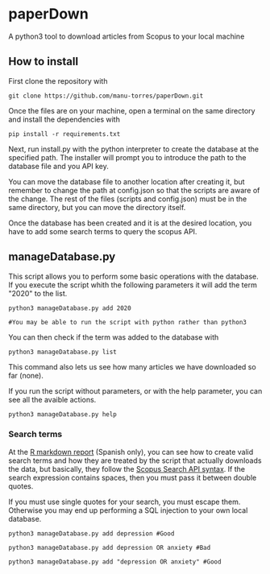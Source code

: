 # paperDown
A python3 tool to download articles from Scopus to your local machine

## How to install

First clone the repository with

```
git clone https://github.com/manu-torres/paperDown.git
```

Once the files are on your machine, open a terminal on the same directory and install the dependencies with 

```
pip install -r requirements.txt
```

Next, run install.py with the python interpreter to create the database at the specified path. The installer will prompt you to introduce the path to the database file and you API key.

You can move the database file to another location after creating it, but remember to change the path at config.json so that the scripts are aware of the change. The rest of the files (scripts and config.json) must be in the same directory, but you can move the directory itself.

Once the database has been created and it is at the desired location, you have to add some search terms to query the scopus API.

## manageDatabase.py

This script allows you to perform some basic operations with the database. If you execute the script whith the following parameters it will add the term "2020" to the list.

```
python3 manageDatabase.py add 2020

#You may be able to run the script with python rather than python3
```

You can then check if the term was added to the database with

```
python3 manageDatabase.py list
```

This command also lets us see how many articles we have downloaded so far (none).

If you run the script without parameters, or with the help parameter, you can see all the avaible actions.

```
python3 manageDatabase.py help
```

### Search terms

At the [R markdown report](https://manu-torres.github.io/TFGfunc/#Muestra) (Spanish only), you can see how to create valid search terms and how they are treated by the script that actually downloads the data, but basically, they follow the [Scopus Search API syntax](https://dev.elsevier.com/sc_search_tips.html). If the search expression contains spaces, then you must pass it between double quotes.

If you must use single quotes for your search, you must escape them. Otherwise you may end up performing a SQL injection to your own local database.

```
python3 manageDatabase.py add depression #Good

python3 manageDatabase.py add depression OR anxiety #Bad

python3 manageDatabase.py add "depression OR anxiety" #Good
```
